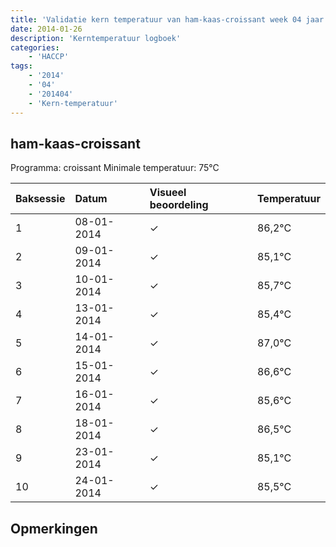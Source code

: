 ```yaml
---
title: 'Validatie kern temperatuur van ham-kaas-croissant week 04 jaar 2014'
date: 2014-01-26
description: 'Kerntemperatuur logboek'
categories:
    - 'HACCP'
tags:
    - '2014'
    - '04'
    - '201404'
    - 'Kern-temperatuur'
---
```


## ham-kaas-croissant

Programma: croissant
Minimale temperatuur: 75°C

| Baksessie | Datum | Visueel beoordeling | Temperatuur |
|:---|:---|:---|:---|
| 1 | 08-01-2014 | &check; | 86,2°C |
| 2 | 09-01-2014 | &check; | 85,1°C |
| 3 | 10-01-2014 | &check; | 85,7°C |
| 4 | 13-01-2014 | &check; | 85,4°C |
| 5 | 14-01-2014 | &check; | 87,0°C |
| 6 | 15-01-2014 | &check; | 86,6°C |
| 7 | 16-01-2014 | &check; | 85,6°C |
| 8 | 18-01-2014 | &check; | 86,5°C |
| 9 | 23-01-2014 | &check; | 85,1°C |
| 10 | 24-01-2014 | &check; | 85,5°C |

## Opmerkingen


